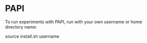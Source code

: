 # PAPI
To run experiments with PAPI, run with your own username or home directory name:

  source install.sh username
